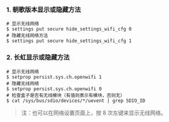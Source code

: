 ### 1. 朝歌版本显示或隐藏方法

```shell
# 显示无线网络
$ settings put secure hide_settings_wifi_cfg 0
# 隐藏无线网络方法
$ settings put secure hide_settings_wifi_cfg 1
```

### 2. 长虹显示或隐藏方法

```shell
# 显示无线网络
$ setprop persist.sys.ch.openwifi 1
# 隐藏无线网络
$ setprop persist.sys.ch.openwifi 0
# 检查盒子是否有无线模块（有值则表示有模块，否则无）
$ cat /sys/bus/sdio/devices/*/uevent | grep SDIO_ID
```

> 注：也可以在网络设置页面上，按 8 次左键来显示无线网络。